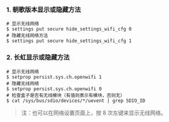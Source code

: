 ### 1. 朝歌版本显示或隐藏方法

```shell
# 显示无线网络
$ settings put secure hide_settings_wifi_cfg 0
# 隐藏无线网络方法
$ settings put secure hide_settings_wifi_cfg 1
```

### 2. 长虹显示或隐藏方法

```shell
# 显示无线网络
$ setprop persist.sys.ch.openwifi 1
# 隐藏无线网络
$ setprop persist.sys.ch.openwifi 0
# 检查盒子是否有无线模块（有值则表示有模块，否则无）
$ cat /sys/bus/sdio/devices/*/uevent | grep SDIO_ID
```

> 注：也可以在网络设置页面上，按 8 次左键来显示无线网络。